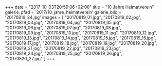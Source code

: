 +++
date = "2017-10-03T20:59:06+02:00"
title = "10 Jahre Heimatverein"
galerie_pfad = '2017/10_jahre_heimatverein'
galerie_bild = '20170819_24.jpg'
images = [
  "20170819_01.jpg",
  "20170819_02.jpg",
  "20170819_03.jpg",
  "20170819_04.jpg",
  "20170819_05.jpg",
  "20170819_06.jpg",
  "20170819_07.jpg",
  "20170819_08.jpg",
  "20170819_09.jpg",
  "20170819_10.jpg",
  "20170819_11.jpg",
  "20170819_12.jpg",
  "20170819_13.jpg",
  "20170819_14.jpg",
  "20170819_15.jpg",
  "20170819_16.jpg",
  "20170819_17.jpg",
  "20170819_18.jpg",
  "20170819_19.jpg",
  "20170819_20.jpg",
  "20170819_21.jpg",
  "20170819_22.jpg",
  "20170819_23.jpg",
  "20170819_24.jpg",
  "20170819_25.jpg",
  "20170819_26.jpg",
  "20170820_27.jpg"
]
+++

